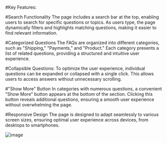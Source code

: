 #Key Features:

#Search Functionality
The page includes a search bar at the top, enabling users to search for specific questions or topics. As users type, the page dynamically filters and highlights matching questions, making it easier to find relevant information.

#Categorized Questions
The FAQs are organized into different categories, such as "Shipping," "Payments," and "Product." Each category presents a list of related questions, providing a structured and intuitive user experience.

#Collapsible Questions: To optimize the user experience, individual questions can be expanded or collapsed with a single click. This allows users to access answers without unnecessary scrolling.

#"Show More" Button
In categories with numerous questions, a convenient "Show More" button appears at the bottom of the section. Clicking this button reveals additional questions, ensuring a smooth user experience without overwhelming the page.

#Responsive Design
The page is designed to adapt seamlessly to various screen sizes, ensuring optimal user experience across devices, from desktops to smartphones.

![image](https://github.com/Afif718/Responsive-FAQ-/assets/39927237/19152b0c-c8ae-47f8-a5e0-6c59d3dd5c5b)
